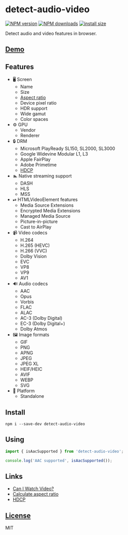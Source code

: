# detect-audio-video

[![NPM version](https://img.shields.io/npm/v/detect-audio-video.svg?style=flat)](https://www.npmjs.com/package/detect-audio-video)
[![NPM downloads](https://img.shields.io/npm/dm/detect-audio-video.svg?style=flat)](https://www.npmjs.com/package/detect-audio-video)
[![install size](https://packagephobia.com/badge?p=detect-audio-video)](https://packagephobia.com/result?p=detect-audio-video)

Detect audio and video features in browser.

## [Demo](https://vvideo.github.io/caniwatchvideo)

## Features
- 🖥️ Screen
  + Name
  + Size
  + [Aspect ratio](https://github.com/vvideo/calc-aspect-ratio)
  + Device pixel ratio
  + HDR support
  + Wide gamut
  + Color spaces
- ⚙️ GPU
  + Vendor
  + Renderer
- 🔒 DRM
  + Microsoft PlayReady SL150, SL2000, SL3000
  + Google Widevine Modular L1, L3
  + Apple FairPlay
  + Adobe Primetime
  + [HDCP](https://github.com/vvideo/hdcp)
- 🏊 Native streaming support
  + DASH
  + HLS
  + MSS
- ⏯ HTMLVideoElement features
  + Media Source Extensions
  + Encrypted Media Extensions
  + Managed Media Source
  + Picture-in-picture
  + Cast to AirPlay
- 📹 Video codecs
  + H.264
  + H.265 (HEVC)
  + H.266 (VVC)
  + Dolby Vision
  + EVC
  + VP8
  + VP9
  + AV1
- 🔊 Audio codecs
  + AAC
  + Opus
  + Vorbis
  + FLAC
  + ALAC
  + AC-3 (Dolby Digital)
  + EC-3 (Dolby Digital+)
  + Dolby Atmos
- 🖼️ Image formats
  + GIF
  + PNG
  + APNG
  + JPEG
  + JPEG XL
  + HEIF/HEIC
  + AVIF
  + WEBP
  + SVG
- 🕍 Platform
  + Standalone

## Install
`npm i --save-dev detect-audio-video`

## Using
```js
import { isAacSupported } from 'detect-audio-video';

console.log('AAC supported', isAacSupported());
```

## Links
- [Can I Watch Video?](https://vvideo.github.io/caniwatchvideo)
- [Calculate aspect ratio](https://github.com/vvideo/calc-aspect-ratio)
- [HDCP](https://github.com/vvideo/hdcp)

## [License](./LICENSE)
MIT
